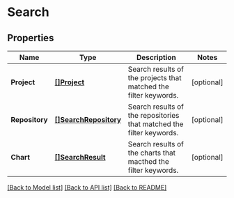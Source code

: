 # Search

## Properties

Name | Type | Description | Notes
------------ | ------------- | ------------- | -------------
**Project** | [**[]Project**](Project.md) | Search results of the projects that matched the filter keywords. | [optional] 
**Repository** | [**[]SearchRepository**](SearchRepository.md) | Search results of the repositories that matched the filter keywords. | [optional] 
**Chart** | [**[]SearchResult**](SearchResult.md) | Search results of the charts that macthed the filter keywords. | [optional] 

[[Back to Model list]](../README.md#documentation-for-models) [[Back to API list]](../README.md#documentation-for-api-endpoints) [[Back to README]](../README.md)


